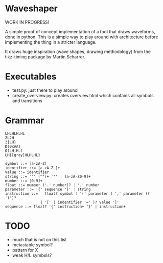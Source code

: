 Waveshaper
==========

WORK IN PROGRESS!

A simple proof of concept implementation of a tool that draws waveforms, done in python.
This is a simple way to play around with architecture before implementing the thing in
a stricter language.

It draws huge inspiration (wave shapes, drawing methodology) from the tikz-timing package by Martin Scharrer.

Executables
===========

* test.py: just there to play around
* create\_overview.py: creates overview.html which contains all symbols and
  transitions

Grammar
=======

    LHLHLHLHL
    2L2H
    2{LH}
    D(0xAA)
    O(LH,HL)
    LH{[grey]HLHLHL}

    symbol ::= [a-zA-Z]
    identifier ::= [a-zA-Z_]+
    value ::= identifier
    string ::= '"' [^"]+ '"' | [a-zA-Z0-9]+
    number ::= [0-9]+
    float ::= number ('.' number)? | '.' number
    parameter ::= '{' sequence '}' | string
    instruction ::=   float? symbol ( '(' parameter ( ',' parameter )? ')')? 
                    | '[' ( indentifier '=' )? value ']'
    sequence ::= float? '{' instruction+ '}' | instruction+

TODO
====

* much that is not on this list
* metastable symbol?
* pattern for X
* weak H/L symbols?
